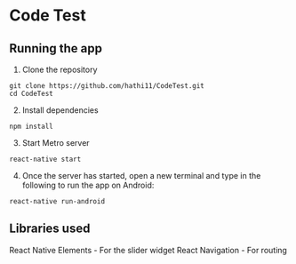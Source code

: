 # Code Test

## Running the app

1. Clone the repository

```
git clone https://github.com/hathi11/CodeTest.git
cd CodeTest
```

2. Install dependencies

```
npm install
```

3. Start Metro server

```
react-native start
```

4. Once the server has started, open a new terminal and type in the following to run the app on Android:

```
react-native run-android
```

## Libraries used

React Native Elements - For the slider widget
React Navigation - For routing

